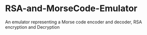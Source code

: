 # RSA-and-MorseCode-Emulator
An emulator representing a Morse code encoder and decoder, RSA encryption and Decryption
